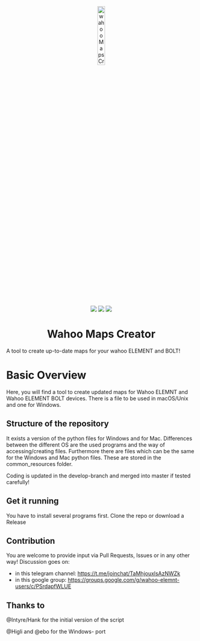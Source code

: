 <div align="center">
    <img src="https://github.com/treee111/wahooMapsCreator/blob/develop/docs/wahoo_elemnt_bolt.png" alt="wahooMapsCreator Logo" width=20%>
    <p>
        <a href="https://img.shields.io/badge/python-v3.6+-blue.svg" alt="Python">
            <img src="https://img.shields.io/badge/python-v3.6+-blue.svg" /></a>
        <a href="https://github.com/treee111/wahooMapsCreator/issues" alt="GitHub issues">
            <img src="https://img.shields.io/github/issues/treee111/wahooMapsCreator" /></a>
        <a href="#sponsors" alt="Contributions welcome">
            <img src="https://img.shields.io/badge/contributions-welcome-orange.svg" /></a>
    </p>
    <h1>Wahoo Maps Creator</h1>
</div>
A tool to create up-to-date maps for your wahoo ELEMENT and BOLT!


# Basic Overview
Here, you will find a tool to create updated maps for Wahoo ELEMNT and Wahoo ELEMENT BOLT devices.
There is a file to be used in macOS/Unix and one for Windows. 

## Structure of the repository
It exists a version of the python files for Windows and for Mac.
Differences between the different OS are the used programs and the way of accessing/creating files.
Furthermore there are files which can be the same for the Windows and Mac python files. These are stored in the common_resources folder.

Coding is updated in the develop-branch and merged into master if tested carefully!

## Get it running
You have to install several programs first.
Clone the repo or download a Release

## Contribution
You are welcome to provide input via Pull Requests, Issues or in any other way!
Discussion goes on:
- in this telegram channel: https://t.me/joinchat/TaMhjouxlsAzNWZk
- in this google group: https://groups.google.com/g/wahoo-elemnt-users/c/PSrdapfWLUE

## Thanks to
@Intyre/Hank for the initial version of the script

@Higli and @ebo for the Windows- port 